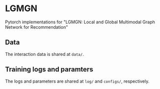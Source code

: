 # LGMGN
Pytorch implementations for "LGMGN: Local and Global Multimodal Graph Network for Recommendation"  

## Data  
The interaction data is shared at `data/`.

## Training logs and paramters
The logs and parameters are shared at `log/` and `configs/`, respectively.
